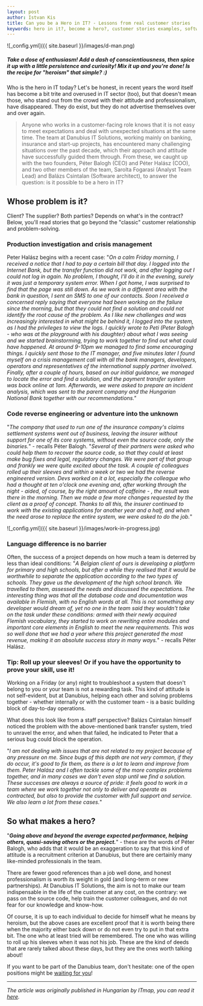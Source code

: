 ```yaml
---
layout: post
author: Istvan Kis
title: Can you be a Hero in IT? - Lessons from real customer stories
keywords: hero in it?, become a hero?, customer stories examples, software development stories
---
```


![_config.yml]({{ site.baseurl }}/images/d-man.png)

##### Take a dose of enthusiasm! Add a dash of conscientiousness, then spice it up with a little persistence and curiosity! Mix it up and you're done! Is the recipe for "heroism" that simple? :)

Who is the hero in IT today? Let's be honest, in recent years the word itself has become a bit trite and overused in IT sector (too), but that doesn't mean those, who stand out from the crowd with their attitude and professionalism, have disappeared. They do exist, but they do not advertise themselves over and over again.

<!--more-->

> Anyone who works in a customer-facing role knows that it is not easy to meet expectations and deal with unexpected situations at the same time. The team at Danubius IT Solutions, working mainly on banking, insurance and start-up projects, has encountered many challenging situations over the past decade, which their approach and attitude have successfully guided them through. From these, we caught up with the two founders, Péter Balogh (CEO) and Péter Halász (COO), and two other members of the team, Sarolta Fogarasi (Analyst Team Lead) and Balázs Csintalan (Software architect), to answer the question: is it possible to be a hero in IT?

## Whose problem is it?

Client? The supplier? Both parties? Depends on what's in the contract? Below, you'll read stories that go beyond the "classic" customer relationship and problem-solving.

### Production investigation and crisis management

Peter Halász begins with a recent case: "*On a calm Friday morning, I received a notice that I had to pay a certain bill that day. I logged into the Internet Bank, but the transfer function did not work, and after logging out I could not log in again. No problem, I thought, I'll do it in the evening, surely it was just a temporary system error. When I got home, I was surprised to find that the page was still down. As we work in a different area with the bank in question, I sent an SMS to one of our contacts. Soon I received a concerned reply saying that everyone had been working on the failure since the morning, but that they could not find a solution and could not identify the root cause of the problem. As I like new challenges and was increasingly interested in what might be behind it, I logged into the system, as I had the privileges to view the logs. I quickly wrote to Peti (Peter Balogh - who was at the playground with his daughter) about what I was seeing and we started brainstorming, trying to work together to find out what could have happened. At around 9-10pm we managed to find some encouraging things. I quickly sent those to the IT manager, and five minutes later I found myself on a crisis management call with all the bank managers, developers, operators and representatives of the international supply partner involved. Finally, after a couple of hours, based on our initial guidance, we managed to locate the error and find a solution, and the payment transfer system was back online at 1am. Afterwards, we were asked to prepare an incident analysis, which was sent to the parent company and the Hungarian National Bank together with our recommendations."*

### Code reverse engineering or adventure into the unknown

"*The company that used to run one of the insurance company's claims settlement systems went out of business, leaving the insurer without support for one of its core systems, without even the source code, only the binaries.*"  - recalls Péter Balogh. "*Several of their partners were asked who could help them to recover the source code, so that they could at least make bug fixes and legal, regulatory changes. We were part of that group and frankly we were quite excited about the task. A couple of colleagues rolled up their sleeves and within a week or two we had the reverse engineered version. Devs worked on it a lot, especially the colleague who had a thought at ten o'clock one evening and, after working through the night - aided, of course, by the right amount of caffeine - , the result was there in the morning.  Then we made a few more changes requested by the client as a proof of concept. Thanks to all this, the insurer continued to work with the existing applications for another year and a half, and when the need arose to replace the entire system, we were asked to do the job.*"

![_config.yml]({{ site.baseurl }}/images/work-in-progress.jpg)

### Language difference is no barrier

Often, the success of a project depends on how much a team is deterred by less than ideal conditions: "*A Belgian client of ours is developing a platform for primary and high schools, but after a while they realised that it would be worthwhile to separate the application according to the two types of schools. They gave us the development of the high school branch. We travelled to them, assessed the needs and discussed the expectations. The interesting thing was that all the database code and documentation was available in Flemish, with no English words at all. This is not something any developer would dream of, yet no one in the team said they wouldn't take on the task under these conditions: armed with their newly acquired Flemish vocabulary, they started to work on rewriting entire modules and important core elements in English to meet the new requirements. This was so well done that we had a year where this project generated the most revenue, making it an absolute success story in many ways.*" - recalls Péter Halász.

### Tip: Roll up your sleeves! Or if you have the opportunity to prove your skill, use it!

Working on a Friday (or any) night to troubleshoot a system that doesn't belong to you or your team is not a rewarding task. This kind of attitude is not self-evident, but at Danubius, helping each other and solving problems together - whether internally or with the customer team - is a basic building block of day-to-day operations.

What does this look like from a staff perspective? Balázs Csintalan himself noticed the problem with the above-mentioned bank transfer system, tried to unravel the error, and when that failed, he indicated to Peter that a serious bug could block the operation.

"*I am not dealing with issues that are not related to my project because of any pressure on me. Since bugs of this depth are not very common, if they do occur, it's good to fix them, as there is a lot to learn and improve from them. Peter Halász and I often tackle some of the more complex problems together, and in many cases we don't even stop until we find a solution. These successes are always a source of pride: it feels good to work in a team where we work together not only to deliver and operate as contracted, but also to provide the customer with full support and service. We also learn a lot from these cases.*"

## So what makes a hero?

"***Going above and beyond the average expected performance, helping others, quasi-saving others or the project.***" - these are the words of Péter Balogh, who adds that it would be an exaggeration to say that this kind of attitude is a recruitment criterion at Danubius, but there are certainly many like-minded professionals in the team.

There are fewer good references than a job well done, and honest professionalism is worth its weight in gold (and long-term or new partnerships). At Danubius IT Solutions, the aim is not to make our team indispensable in the life of the customer at any cost, on the contrary: we pass on the source code, help train the customer colleagues, and do not fear for our knowledge and know-how.

Of course, it is up to each individual to decide for himself what he means by heroism, but the above cases are excellent proof that it is worth being there when the majority either back down or do not even try to put in that extra bit. The one who at least tried will be remembered. The one who was willing to roll up his sleeves when it was not his job. These are the kind of deeds that are rarely talked about these days, but they are the ones worth talking about!

If you want to be part of the Danubius team, don't hesitate: one of the open positions might be [waiting for you](https://www.danubiusinfo.hu/#/carrier)!

---

*The article was originally published in Hungarian by ITmap, you can read it [here](https://itmap.hu/lehet-hosnek-lenni-az-it-ban/).*